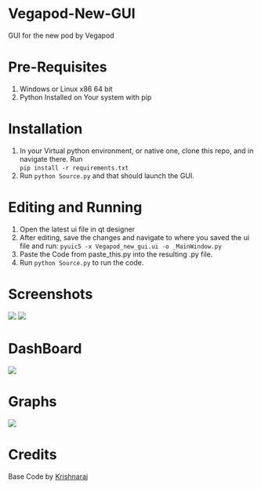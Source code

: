 # Vegapod-New-GUI
GUI for the new pod by Vegapod

# Pre-Requisites
1. Windows or Linux x86 64 bit
2. Python Installed on Your system with pip

# Installation
1. In your Virtual python environment, or native one, clone this repo, and in navigate there. Run  
```pip install -r requirements.txt```
2. Run `python Source.py` and that should launch the GUI. 


# Editing and Running
1. Open the latest ui file in qt designer
2. After editing, save the changes and navigate to where you saved the ui file and run: 
`pyuic5 -x Vegapod_new_gui.ui -o _MainWindow.py`
3. Paste the Code from paste_this.py into the resulting .py file. 
4. Run `python Source.py` to run the code. 

# Screenshots
![](Screenshots/dashboard.gif)
![](Screenshots/graph.gif)
# DashBoard
![](Screenshots/dashboard.png)

# Graphs
![](Screenshots/graph.png)


# Credits
Base Code by [Krishnaraj](https://www.github.com/KrishnarajT)